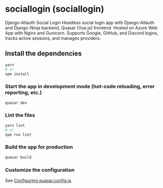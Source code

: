 # sociallogin (sociallogin)

Django-Allauth Social Login
Headless social login app with Django-Allauth and Django-Ninja backend, Quasar (Vue.js) frontend. Hosted on Azure Web App with Nginx and Gunicorn. Supports Google, GitHub, and Discord logins, tracks active sessions, and manages providers.


## Install the dependencies
```bash
yarn
# or
npm install
```

### Start the app in development mode (hot-code reloading, error reporting, etc.)
```bash
quasar dev
```


### Lint the files
```bash
yarn lint
# or
npm run lint
```



### Build the app for production
```bash
quasar build
```

### Customize the configuration
See [Configuring quasar.config.js](https://v2.quasar.dev/quasar-cli-vite/quasar-config-js).
